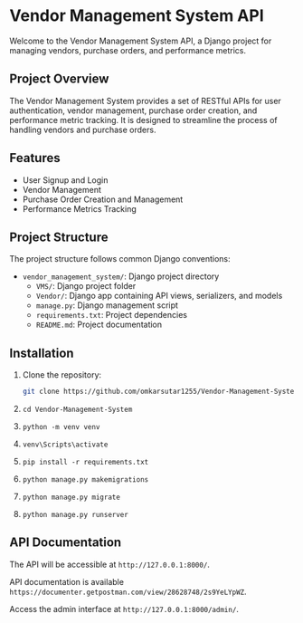 # Vendor Management System API

Welcome to the Vendor Management System API, a Django project for managing vendors, purchase orders, and performance metrics.

## Project Overview

The Vendor Management System provides a set of RESTful APIs for user authentication, vendor management, purchase order creation, and performance metric tracking. It is designed to streamline the process of handling vendors and purchase orders.

## Features

- User Signup and Login
- Vendor Management
- Purchase Order Creation and Management
- Performance Metrics Tracking

## Project Structure

The project structure follows common Django conventions:

- `vendor_management_system/`: Django project directory
  - `VMS/`: Django project folder
  - `Vendor/`: Django app containing API views, serializers, and models
  - `manage.py`: Django management script
  - `requirements.txt`: Project dependencies
  - `README.md`: Project documentation

## Installation

1. Clone the repository:

   ```bash
   git clone https://github.com/omkarsutar1255/Vendor-Management-System.git

2. `cd Vendor-Management-System`
3. `python -m venv venv`
4. `venv\Scripts\activate`
5. `pip install -r requirements.txt`
6. `python manage.py makemigrations`
6. `python manage.py migrate`
7. `python manage.py runserver`

## API Documentation
The API will be accessible at `http://127.0.0.1:8000/`.

API documentation is available `https://documenter.getpostman.com/view/28628748/2s9YeLYpWZ`.

Access the admin interface at `http://127.0.0.1:8000/admin/`.
